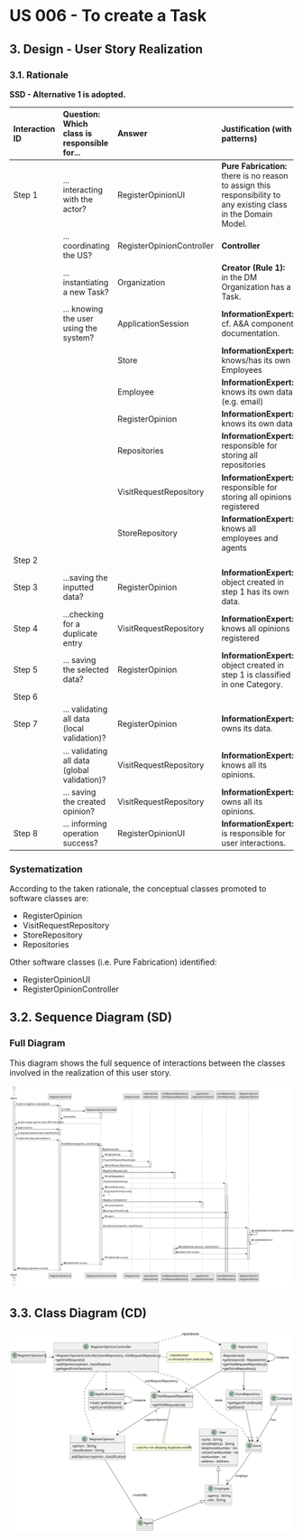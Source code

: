 # US 006 - To create a Task 

## 3. Design - User Story Realization 

### 3.1. Rationale

**SSD - Alternative 1 is adopted.**

| Interaction ID | Question: Which class is responsible for...   | Answer                    | Justification (with patterns)                                                                                     |
|:---------------|:----------------------------------------------|:--------------------------|:------------------------------------------------------------------------------------------------------------------|
| Step 1  		     | 	... interacting with the actor?              | RegisterOpinionUI         | **Pure Fabrication:** there is no reason to assign this responsibility to any existing class in the Domain Model. |
| 			  		        | 	... coordinating the US?                     | RegisterOpinionController | **Controller**                                                                                                    |
| 			  		        | 	... instantiating a new Task?                | Organization              | **Creator (Rule 1):** in the DM Organization has a Task.                                                          |
| 			  		        | ... knowing the user using the system?        | ApplicationSession        | **InformationExpert:** cf. A&A component documentation.                                                           |
| 			  		        | 							                                       | Store                     | **InformationExpert:** knows/has its own Employees                                                                |
| 			  		        | 							                                       | Employee                  | **InformationExpert:** knows its own data (e.g. email)                                                            |
|                |                                               | RegisterOpinion           | **InformationExpert:** knows its own data                                                                         |
|                |                                               | Repositories              | **InformationExpert:** responsible for storing all repositories                                                   |
|                |                                               | VisitRequestRepository    | **InformationExpert:** responsible for storing all opinions registered                                            |
|                |                                               | StoreRepository           | **InformationExpert:** knows all employees and agents                                                             | 
| Step 2               |   		                                    | 				 			                  |                                                                                                                   |                                                                                                               |
| Step 3  		     | 	...saving the inputted data?                 | RegisterOpinion           | **InformationExpert:** object created in step 1 has its own data.                                                 |
| Step 4  		     | 	...checking for a duplicate entry            | VisitRequestRepository    | **InformationExpert:** knows all opinions registered                                                              |
| Step 5  		     | 	... saving the selected data?                | RegisterOpinion           | **InformationExpert:** object created in step 1 is classified in one Category.                                    |
| Step 6  		     | 							                                       |                           |                                                                                                                   |              
| Step 7  		     | 	... validating all data (local validation)?  | RegisterOpinion           | **InformationExpert:** owns its data.                                                                             | 
| 			  		        | 	... validating all data (global validation)? | VisitRequestRepository    | **InformationExpert:** knows all its opinions.                                                                    | 
| 			  		        | 	... saving the created opinion?              | VisitRequestRepository    | **InformationExpert:** owns all its opinions.                                                                     | 
| Step 8  		     | 	... informing operation success?             | RegisterOpinionUI         | **InformationExpert:** is responsible for user interactions.                                                      | 

### Systematization ##

According to the taken rationale, the conceptual classes promoted to software classes are: 

 * RegisterOpinion
 * VisitRequestRepository
 * StoreRepository
 * Repositories

Other software classes (i.e. Pure Fabrication) identified: 

 * RegisterOpinionUI  
 * RegisterOpinionController


## 3.2. Sequence Diagram (SD)

### Full Diagram

This diagram shows the full sequence of interactions between the classes involved in the realization of this user story.

![Sequence Diagram - Full](svg/us021-sequence-diagram-full.svg)


## 3.3. Class Diagram (CD)

![Class Diagram](svg/us021-class-diagram.svg)